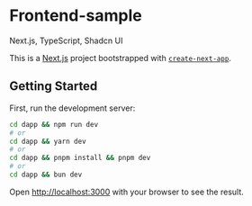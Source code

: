 # Frontend-sample

Next.js, TypeScript, Shadcn UI

This is a [Next.js](https://nextjs.org/) project bootstrapped with [`create-next-app`](https://github.com/vercel/next.js/tree/canary/packages/create-next-app).

## Getting Started

First, run the development server:

```bash
cd dapp && npm run dev
# or
cd dapp && yarn dev
# or
cd dapp && pnpm install && pnpm dev
# or
cd dapp && bun dev
```

Open [http://localhost:3000](http://localhost:3000) with your browser to see the result.
